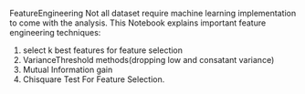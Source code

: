  FeatureEngineering
 Not all dataset require machine learning implementation to come with the analysis.
 This Notebook explains important feature engineering techniques:
 1) select k best features for feature selection
 2) VarianceThreshold methods(dropping low and consatant variance)
 3) Mutual Information gain
 4) Chisquare Test For Feature Selection.
